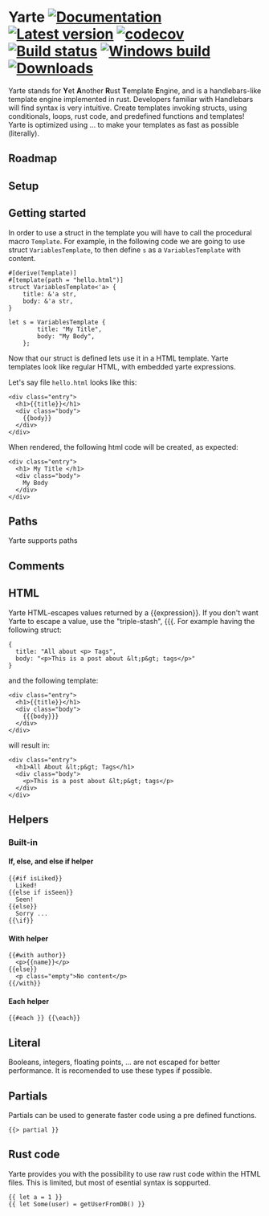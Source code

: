# Yarte [![Documentation](https://docs.rs/yarte/badge.svg)](https://docs.rs/yarte/) [![Latest version](https://img.shields.io/crates/v/yarte.svg)](https://crates.io/crates/yarte) [![codecov](https://codecov.io/gh/rust-iendo/yarte/branch/master/graph/badge.svg)](https://codecov.io/gh/rust-iendo/yarte) [![Build status](https://api.travis-ci.org/rust-iendo/yarte.svg?branch=master)](https://travis-ci.org/rust-iendo/yarte) [![Windows build](https://ci.appveyor.com/api/projects/status/github/rust-iendo/yarte?svg=true)](https://ci.appveyor.com/project/botika/v-htmlescape) [![Downloads](https://img.shields.io/crates/d/yarte.svg)](https://crates.io/crates/yarte)
Yarte stands for **Y**et **A**nother **R**ust **T**emplate **E**ngine, and is a handlebars-like template engine implemented in rust. 
Developers familiar with Handlebars will find syntax is very intuitive. Create templates invoking structs, using conditionals, loops, rust code, and predefined functions and templates! Yarte is optimized using ... to make your templates as fast as possible (literally).

## Roadmap

## Setup

## Getting started

In order to use a struct in the template  you will have to call the procedural macro `Template`. For example, in the following code we are going to use struct `VariablesTemplate`, to then define `s` as a `VariablesTemplate` with content.

    #[derive(Template)]
    #[template(path = "hello.html")]
    struct VariablesTemplate<'a> {
        title: &'a str,
        body: &'a str,
    }
    
    let s = VariablesTemplate {
            title: "My Title",
            body: "My Body",
        };
    
Now that our struct is defined lets use it in a HTML template. Yarte templates look like regular HTML, with embedded yarte expressions.

Let's say file `hello.html` looks like this:

    <div class="entry">
      <h1>{{title}}</h1>
      <div class="body">
        {{body}}
      </div>
    </div>

When rendered, the following html code will be created, as expected:

    <div class="entry">
      <h1> My Title </h1>
      <div class="body">
        My Body
      </div>
    </div>


## Paths
Yarte supports paths

          


## Comments

## HTML
Yarte HTML-escapes values returned by a {{expression}}. If you don't want Yarte to escape a value, use the "triple-stash", {{{. For example having the following struct:

    {
      title: "All about <p> Tags",
      body: "<p>This is a post about &lt;p&gt; tags</p>"
    }
 and the following template:

    <div class="entry">
      <h1>{{title}}</h1>
      <div class="body">
        {{{body}}}
      </div>
    </div>

will result in:
    
    <div class="entry">
      <h1>All About &lt;p&gt; Tags</h1>
      <div class="body">
        <p>This is a post about &lt;p&gt; tags</p>
      </div>
    </div>

## Helpers

### Built-in
#### If, else, and else if helper
    {{#if isLiked}}
      Liked!
    {{else if isSeen}}
      Seen!
    {{else}}
      Sorry ...
    {{\if}}
    
#### With helper
    {{#with author}}
      <p>{{name}}</p>
    {{else}}
      <p class="empty">No content</p>
    {{/with}}
    
#### Each helper
    {{#each }} {{\each}}
    
## Literal
Booleans, integers, floating points, ... are not escaped for better performance. It is recomended to use these types if possible.

## Partials
Partials can be used to generate faster code using a pre defined functions.

    {{> partial }}

## Rust code
Yarte provides you with the possibility to use raw rust code within the HTML files. This is limited, but most of esential syntax is soppurted.
    
    {{ let a = 1 }}
    {{ let Some(user) = getUserFromDB() }}
